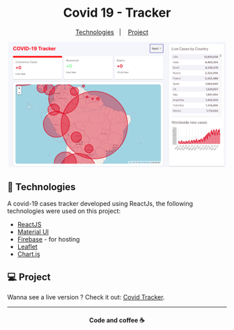 <h1 align="center">Covid 19 - Tracker </h1>

 <p align="center">
   <a href="#-technologies">Technologies</a>&nbsp;&nbsp;&nbsp;|&nbsp;&nbsp;&nbsp;
   <a href="#-project">Project</a>&nbsp;&nbsp;&nbsp;&nbsp;&nbsp;&nbsp;
 </p>

 <p align="center">
    <img alt="print" src=".github/print.png"  width="500px">
 </p>

 ## :rocket: Technologies

 A covid-19 cases tracker developed using ReactJs, the following technologies were used on this project:

 - [ReactJS](https://reactjs.orgm)
 - [Material UI](https://material-ui.com/pt/)
 - [Firebase](https://firebase.google.com) - for hosting 
 - [Leaflet](https://leafletjs.com)
 - [Chart.js](https://www.chartjs.org)

 ## 💻 Project

Wanna see a live version ? Check it out: [Covid Tracker](https://covidtracker-1cf2c.web.app/).

 ---
<h4 align="center">
   Code and coffee ☕
</h4>
